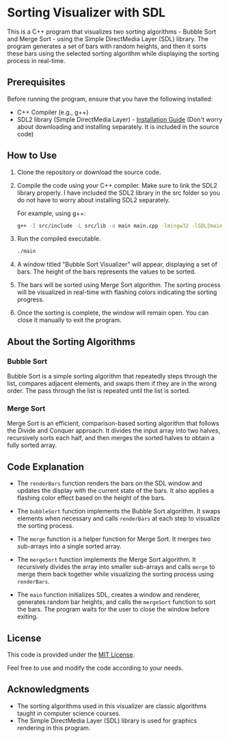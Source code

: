 # Sorting Visualizer with SDL

This is a C++ program that visualizes two sorting algorithms - Bubble Sort and Merge Sort - using the Simple DirectMedia Layer (SDL) library. The program generates a set of bars with random heights, and then it sorts these bars using the selected sorting algorithm while displaying the sorting process in real-time.

## Prerequisites

Before running the program, ensure that you have the following installed:

- C++ Compiler (e.g., g++)
- SDL2 library (Simple DirectMedia Layer) - [Installation Guide](https://wiki.libsdl.org/Installation) (Don't worry about downloading and installing separately. It is included in the source code)

## How to Use

1. Clone the repository or download the source code.

2. Compile the code using your C++ compiler. Make sure to link the SDL2 library properly. I have included the SDL2 library in the src folder so you do not have to worry about installing SDL2 separately.

    For example, using g++:
    ```bash
    g++ -I src/include -L src/lib -o main main.cpp -lmingw32 -lSDL2main -lSDL2
    ```

3. Run the compiled executable.

    ```bash
    ./main
    ```

4. A window titled "Bubble Sort Visualizer" will appear, displaying a set of bars. The height of the bars represents the values to be sorted.

5. The bars will be sorted using Merge Sort algorithm. The sorting process will be visualized in real-time with flashing colors indicating the sorting progress.

6. Once the sorting is complete, the window will remain open. You can close it manually to exit the program.

## About the Sorting Algorithms

### Bubble Sort

Bubble Sort is a simple sorting algorithm that repeatedly steps through the list, compares adjacent elements, and swaps them if they are in the wrong order. The pass through the list is repeated until the list is sorted.

### Merge Sort

Merge Sort is an efficient, comparison-based sorting algorithm that follows the Divide and Conquer approach. It divides the input array into two halves, recursively sorts each half, and then merges the sorted halves to obtain a fully sorted array.

## Code Explanation

- The `renderBars` function renders the bars on the SDL window and updates the display with the current state of the bars. It also applies a flashing color effect based on the height of the bars.

- The `bubbleSort` function implements the Bubble Sort algorithm. It swaps elements when necessary and calls `renderBars` at each step to visualize the sorting process.

- The `merge` function is a helper function for Merge Sort. It merges two sub-arrays into a single sorted array.

- The `mergeSort` function implements the Merge Sort algorithm. It recursively divides the array into smaller sub-arrays and calls `merge` to merge them back together while visualizing the sorting process using `renderBars`.

- The `main` function initializes SDL, creates a window and renderer, generates random bar heights, and calls the `mergeSort` function to sort the bars. The program waits for the user to close the window before exiting.

## License

This code is provided under the [MIT License](https://opensource.org/licenses/MIT).

Feel free to use and modify the code according to your needs.

## Acknowledgments

- The sorting algorithms used in this visualizer are classic algorithms taught in computer science courses.
- The Simple DirectMedia Layer (SDL) library is used for graphics rendering in this program.
